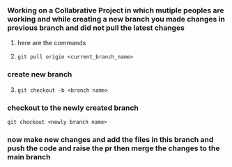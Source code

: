 ### Working on a Collabrative Project in which mutiple peoples are working and while creating a new branch you made changes in previous branch and did not pull the latest changes
1. here are the commands 

2. `git pull origin <current_branch_name>` 
### create new branch
3. `git checkout -b <branch name>`

### checkout to the newly created branch

`git checkout <newly branch name>`

### now make new changes and add the files in this branch and push the code and raise the pr then merge the changes to the main branch
